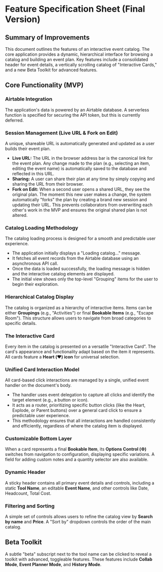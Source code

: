 # Feature Specification Sheet (Final Version)

## Summary of Improvements
This document outlines the features of an interactive event catalog. The core application provides a dynamic, hierarchical interface for browsing a catalog and building an event plan. Key features include a consolidated header for event details, a vertically scrolling catalog of "Interactive Cards," and a new Beta Toolkit for advanced features.

## Core Functionality (MVP)

### Airtable Integration
The application's data is powered by an Airtable database. A serverless function is specified for securing the API token, but this is currently deferred.

### Session Management (Live URL & Fork on Edit)
A unique, shareable URL is automatically generated and updated as a user builds their event plan.
* **Live URL:** The URL in the browser address bar is the canonical link for the event plan. Any change made to the plan (e.g., selecting an item, editing the event name) is automatically saved to the database and reflected in this URL.
* **Sharing:** A user can share their plan at any time by simply copying and sharing the URL from their browser.
* **Fork on Edit:** When a second user opens a shared URL, they see the original plan. The moment this new user makes a change, the system automatically "forks" the plan by creating a brand new session and updating their URL. This prevents collaborators from overwriting each other's work in the MVP and ensures the original shared plan is not altered.

### Catalog Loading Methodology
The catalog loading process is designed for a smooth and predictable user experience.
* The application initially displays a "Loading catalog..." message.
* It fetches all event records from the Airtable database using an asynchronous API call.
* Once the data is loaded successfully, the loading message is hidden and the interactive catalog elements are displayed.
* The initial view shows only the top-level "Grouping" items for the user to begin their exploration.

### Hierarchical Catalog Display
The catalog is organized as a hierarchy of interactive items. Items can be either **Groupings** (e.g., "Activities") or final **Bookable Items** (e.g., "Escape Room"). This structure allows users to navigate from broad categories to specific details.

### The Interactive Card
Every item in the catalog is presented on a versatile "Interactive Card". The card's appearance and functionality adapt based on the item it represents. All cards feature a **Heart (❤️) icon** for universal selection.

### Unified Card Interaction Model
All card-based click interactions are managed by a single, unified event handler on the document's body.
* The handler uses event delegation to capture all clicks and identify the target element (e.g., a button or icon).
* It acts as a router, prioritizing specific button clicks (like the Heart, Explode, or Parent buttons) over a general card click to ensure a predictable user experience.
* This methodology ensures that all interactions are handled consistently and efficiently, regardless of where the catalog item is displayed.

### Customizable Bottom Layer
When a card represents a final **Bookable Item**, its **Options Control (⚙️)** switches from navigation to configuration, displaying specific variations. A field for adding custom notes and a quantity selector are also available.

### Dynamic Header
A sticky header contains all primary event details and controls, including a static **Tool Name**, an editable **Event Name**, and other controls like Date, Headcount, Total Cost.

### Filtering and Sorting
A simple set of controls allows users to refine the catalog view by **Search by name** and **Price**. A "Sort by" dropdown controls the order of the main catalog.

## Beta Toolkit
A subtle "beta" subscript next to the tool name can be clicked to reveal a toolkit with advanced, toggleable features. These features include **Collab Mode**, **Event Planner Mode**, and **History Mode**.
